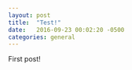```yaml
---
layout: post
title:  "Test!"
date:   2016-09-23 00:02:20 -0500
categories: general
---
```

First post!
